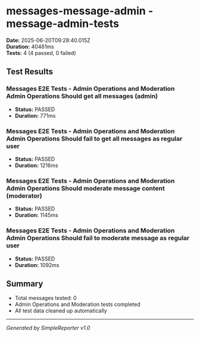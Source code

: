 # messages-message-admin - message-admin-tests

**Date:** 2025-06-20T09:28:40.015Z  
**Duration:** 40461ms  
**Tests:** 4 (4 passed, 0 failed)

## Test Results


### Messages E2E Tests - Admin Operations and Moderation Admin Operations Should get all messages (admin)
- **Status:** PASSED
- **Duration:** 771ms



### Messages E2E Tests - Admin Operations and Moderation Admin Operations Should fail to get all messages as regular user
- **Status:** PASSED
- **Duration:** 1216ms



### Messages E2E Tests - Admin Operations and Moderation Admin Operations Should moderate message content (moderator)
- **Status:** PASSED
- **Duration:** 1145ms



### Messages E2E Tests - Admin Operations and Moderation Admin Operations Should fail to moderate message as regular user
- **Status:** PASSED
- **Duration:** 1092ms



## Summary

- Total messages tested: 0
- Admin Operations and Moderation tests completed
- All test data cleaned up automatically

---
*Generated by SimpleReporter v1.0*
